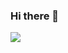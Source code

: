 ### Hi there 👋

![](https://github-readme-stats.vercel.app/api?username=molikai-work&locale=cn&show_icons=true&theme=radical)
